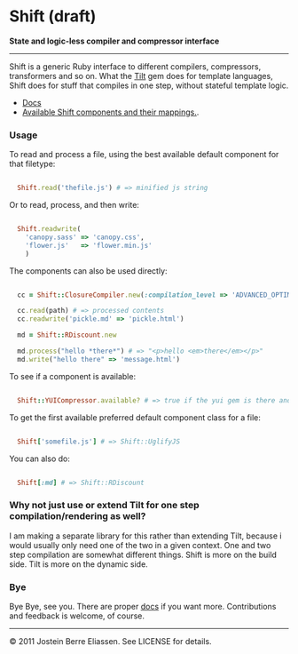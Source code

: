 
Shift (draft)
=====

**State and logic-less compiler and compressor interface**

---

Shift is a generic Ruby interface to different compilers, compressors, transformers and so on. What the [Tilt](https://github.com/rtomayko/tilt) gem does for template languages, Shift does for stuff that compiles in one step, without stateful template logic.

* [Docs](http://rubydoc.info/github/jbe/shift/master/frames)
* [Available Shift components and their mappings.](http://rubydoc.info/github/jbe/shift/master/Shift).

### Usage

To read and process a file, using the best available default component for that filetype:

```ruby

  Shift.read('thefile.js') # => minified js string

```

Or to read, process, and then write:

```ruby

  Shift.readwrite(
    'canopy.sass' => 'canopy.css',
    'flower.js'   => 'flower.min.js'
    )

```

The components can also be used directly:

```ruby

  cc = Shift::ClosureCompiler.new(:compilation_level => 'ADVANCED_OPTIMIZATIONS')

  cc.read(path) # => processed contents
  cc.readwrite('pickle.md' => 'pickle.html')

  md = Shift::RDiscount.new

  md.process("hello *there*") # => "<p>hello <em>there</em></p>"
  md.write("hello there" => 'message.html')

```
To see if a component is available:

```ruby

  Shift::YUICompressor.available? # => true if the yui gem is there and okay.

```

To get the first available preferred default component class for a file:

```ruby

  Shift['somefile.js'] # => Shift::UglifyJS

```

You can also do:

```ruby

  Shift[:md] # => Shift::RDiscount

```

### Why not just use or extend Tilt for one step compilation/rendering as well?

I am making a separate library for this rather than extending Tilt, because i would usually only need one of the two in a given context. One and two step compilation are somewhat different things. Shift is more on the build side. Tilt is more on the dynamic side.

### Bye

Bye Bye, see you. There are proper [docs](http://rubydoc.info/github/jbe/shift/master/frames) if you want more. Contributions and feedback is welcome, of course.

---

© 2011 Jostein Berre Eliassen. See LICENSE for details.

